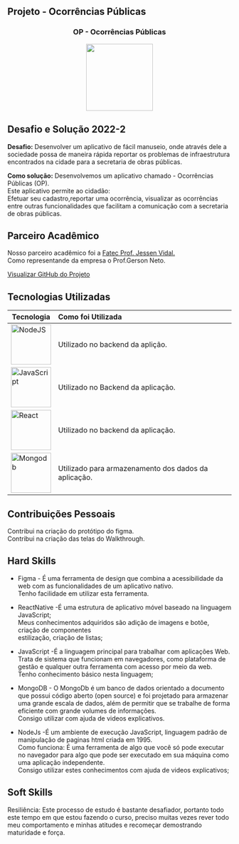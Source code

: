 ## Projeto - Ocorrências Públicas

<div align=center>
 <h3>OP - Ocorrências Públicas</h3>
  <img src="https://user-images.githubusercontent.com/111800315/207038303-1d02eec2-2914-41eb-8789-012d2c0666e0.gif" width=150 alt="" />
 </div>

## Desafio e Solução 2022-2
<b>Desafio:</b>  Desenvolver um aplicativo de fácil manuseio, onde através dele
a sociedade possa de maneira rápida reportar os problemas de infraestrutura
encontrados na cidade para a secretaria de obras públicas.<br>  

<b>Como solução:</b> Desenvolvemos um aplicativo chamado - Ocorrências Públicas (OP).<br>
Este aplicativo permite ao cidadão:<br>
Efetuar seu cadastro,reportar uma ocorrência, visualizar as ocorrências<br>
entre outras funcionalidades que facilitam a comunicação com a secretaria de obras públicas. 
  

## Parceiro Acadêmico
Nosso parceiro acadêmico foi a <a href="https://fatecsjc-prd.azurewebsites.net/">Fatec Prof. Jessen Vidal.</a><br>
Como representande da empresa o Prof.Gerson Neto.

[Visualizar GitHub do Projeto](https://github.com/Jonathan-Assis/API-5-OP-2022-2.git)

## Tecnologias Utilizadas
|Tecnologia|Como foi Utilizada|
|-|:-|
|<img src="https://github.com/Ritas2022/Portfolio/assets/111800315/0411e69b-e643-4230-8ad6-c850380daa7c" height="90" title="NodeJS"/>|Utilizado no backend da aplição.|
|<img src="https://github.com/Ritas2022/Portfolio/assets/111800315/0b258506-dc93-43c9-86d5-ec4fd9f06bb3" height="90" title="JavaScript"/>|Utilizado no Backend da aplicação.|
|<img src="https://github.com/Ritas2022/Portfolio/assets/111800315/d8139aed-2f42-4ed4-8c73-45bae51d4479" height="90" title="React"/>|Utilizado no backend da aplicação.|
|<img src="https://github.com/Ritas2022/Portfolio/assets/111800315/65dfd464-8728-46d7-9ddf-882b4114eee5" height="90" title="Mongodb"/>|Utilizado para armazenamento dos dados da aplicação.|

## Contribuições Pessoais
Contribui na criação do protótipo do figma.<br>
Contribui na criação das telas do Walkthrough.
## Hard Skills

- Figma - É uma ferramenta de design que combina a acessibilidade da web com as funcionalidades de um aplicativo nativo.<br>
Tenho facilidade em utilizar esta ferramenta.<br>

- ReactNative -É uma estrutura de aplicativo móvel baseado na linguagem JavaScript;<br>
Meus conhecimentos adquiridos são adição de imagens e botõe, criação de componentes<br>
estilização, criação de listas;<br>

- JavaScript -É a linguagem principal para trabalhar com aplicações Web.<br>
Trata de sistema que funcionam em navegadores, como plataforma de gestão e qualquer 
outra ferramenta com acesso por meio da web.<br>
Tenho conhecimento básico nesta linguagem;<br>

- MongoDB - O MongoDb é um banco de dados orientado a documento que possui 
código aberto (open source) e foi projetado para armazenar uma grande escala de dados,
além de permitir que se trabalhe de forma eficiente com grande volumes de informações.<br>
Consigo utilizar com ajuda de videos explicativos.<br>

- NodeJs -É um ambiente de execução JavaScript, linguagem padrão de manipulação
de paginas html criada em 1995.<br>
Como funciona: É uma ferramenta de algo que você só pode executar no navegador para algo que pode ser executado em sua máquina como uma aplicação independente.<br>
Consigo utilizar estes  conhecimentos com ajuda de videos explicativos;<br>

## Soft Skills
Resiliência: Este processo de estudo é bastante desafiador, portanto todo este 
tempo em que estou fazendo o curso, preciso muitas vezes rever todo meu comportamento 
e minhas atitudes e recomeçar demostrando maturidade e força.   